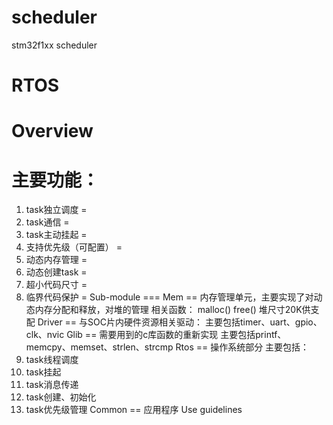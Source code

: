 # scheduler

stm32f1xx scheduler


RTOS
====
Overview
===
主要功能：
==
1.	task独立调度
=
2.	task通信
=
3.	task主动挂起
=
4.	支持优先级（可配置）
=
5.	动态内存管理
=
6.	动态创建task
=
7.	超小代码尺寸
=
8.	临界代码保护
=
Sub-module
===
Mem
==
内存管理单元，主要实现了对动态内存分配和释放，对堆的管理
相关函数：
malloc()
free()
堆尺寸20K供支配
Driver
==
与SOC片内硬件资源相关驱动：
主要包括timer、uart、gpio、clk、nvic
Glib
==
需要用到的c库函数的重新实现
主要包括printf、memcpy、memset、strlen、strcmp
Rtos
==
操作系统部分
主要包括：
1.	task线程调度
2.	task挂起
3.	task消息传递
4.	task创建、初始化
5.	task优先级管理
Common
==
应用程序
Use guidelines


